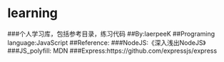 <h1>learning</h1>
###个人学习库，包括参考目录，练习代码
##By:laerpeeK
##Programing language:JavaScript
##Reference:
###NodeJS:《深入浅出NodeJS》
###JS_polyfill: MDN
###Express:https://github.com/expressjs/express
